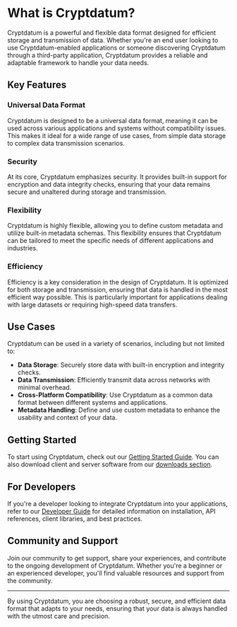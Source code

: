 # What is Cryptdatum?

Cryptdatum is a powerful and flexible data format designed for efficient storage and transmission of data. Whether you're an end user looking to use Cryptdatum-enabled applications or someone discovering Cryptdatum through a third-party application, Cryptdatum provides a reliable and adaptable framework to handle your data needs.

## Key Features

### Universal Data Format
Cryptdatum is designed to be a universal data format, meaning it can be used across various applications and systems without compatibility issues. This makes it ideal for a wide range of use cases, from simple data storage to complex data transmission scenarios.

### Security
At its core, Cryptdatum emphasizes security. It provides built-in support for encryption and data integrity checks, ensuring that your data remains secure and unaltered during storage and transmission.

### Flexibility
Cryptdatum is highly flexible, allowing you to define custom metadata and utilize built-in metadata schemas. This flexibility ensures that Cryptdatum can be tailored to meet the specific needs of different applications and industries.

### Efficiency
Efficiency is a key consideration in the design of Cryptdatum. It is optimized for both storage and transmission, ensuring that data is handled in the most efficient way possible. This is particularly important for applications dealing with large datasets or requiring high-speed data transfers.

## Use Cases

Cryptdatum can be used in a variety of scenarios, including but not limited to:

- **Data Storage**: Securely store data with built-in encryption and integrity checks.
- **Data Transmission**: Efficiently transmit data across networks with minimal overhead.
- **Cross-Platform Compatibility**: Use Cryptdatum as a common data format between different systems and applications.
- **Metadata Handling**: Define and use custom metadata to enhance the usability and context of your data.

## Getting Started

To start using Cryptdatum, check out our [Getting Started Guide](/guide/getting-started). You can also download client and server software from our [downloads section](/downloads/).

## For Developers

If you're a developer looking to integrate Cryptdatum into your applications, refer to our [Developer Guide](./develop.md) for detailed information on installation, API references, client libraries, and best practices.

## Community and Support

Join our community to get support, share your experiences, and contribute to the ongoing development of Cryptdatum. Whether you're a beginner or an experienced developer, you'll find valuable resources and support from the community.

---

By using Cryptdatum, you are choosing a robust, secure, and efficient data format that adapts to your needs, ensuring that your data is always handled with the utmost care and precision.
